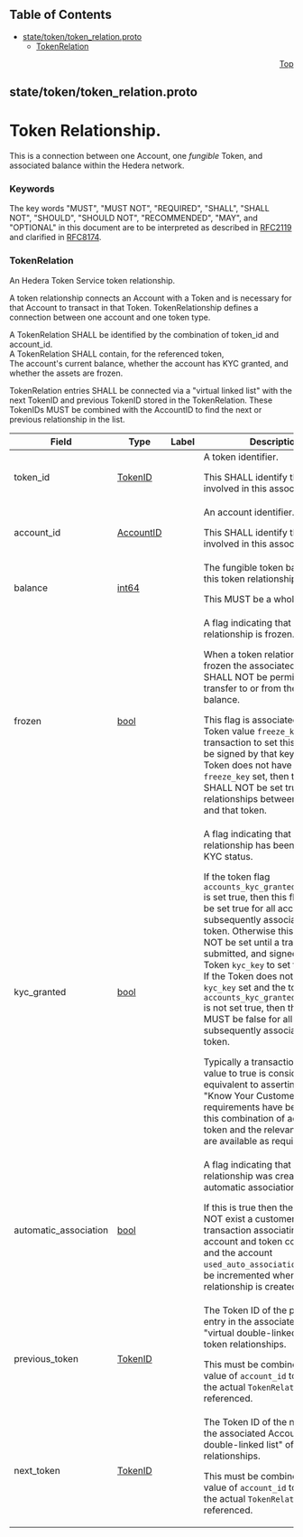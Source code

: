 ## Table of Contents

- [state/token/token_relation.proto](#state_token_token_relation-proto)
    - [TokenRelation](#proto-TokenRelation)
  



<a name="state_token_token_relation-proto"></a>
<p align="right"><a href="#top">Top</a></p>

## state/token/token_relation.proto
# Token Relationship.
This is a connection between one Account, one _fungible_ Token, and
associated balance within the Hedera network.

### Keywords
The key words "MUST", "MUST NOT", "REQUIRED", "SHALL", "SHALL NOT",
"SHOULD", "SHOULD NOT", "RECOMMENDED", "MAY", and "OPTIONAL" in this
document are to be interpreted as described in [RFC2119](https://www.ietf.org/rfc/rfc2119)
and clarified in [RFC8174](https://www.ietf.org/rfc/rfc8174).


<a name="proto-TokenRelation"></a>

### TokenRelation
An Hedera Token Service token relationship.

A token relationship connects an Account with a Token and is necessary for
that Account to transact in that Token. TokenRelationship defines a
connection between one account and one token type.

A TokenRelation SHALL be identified by the combination of token_id and
account_id.<br/>
A TokenRelation SHALL contain, for the referenced token,<br/>
The account's current balance, whether the account has KYC granted,
and whether the assets are frozen.

TokenRelation entries SHALL be connected via a "virtual linked list" with the
next TokenID and previous TokenID stored in the TokenRelation.
These TokenIDs MUST be combined with the AccountID to find the next or
previous relationship in the list.


| Field | Type | Label | Description |
| ----- | ---- | ----- | ----------- |
| token_id | [TokenID](#proto-TokenID) |  | A token identifier. <p> This SHALL identify the token involved in this association. |
| account_id | [AccountID](#proto-AccountID) |  | An account identifier. <p> This SHALL identify the account involved in this association. |
| balance | [int64](#int64) |  | The fungible token balance of this token relationship. <p> This MUST be a whole number. |
| frozen | [bool](#bool) |  | A flag indicating that this token relationship is frozen. <p> When a token relationship is frozen the associated account SHALL NOT be permitted to transfer to or from the associated balance. <p> This flag is associated with the Token value `freeze_key`, and any transaction to set this flag MUST be signed by that key. If the Token does not have a `freeze_key` set, then this flag SHALL NOT be set true for relationships between accounts and that token. |
| kyc_granted | [bool](#bool) |  | A flag indicating that this token relationship has been granted KYC status. <p> If the token flag `accounts_kyc_granted_by_default` is set true, then this flag SHALL be set true for all accounts subsequently associated to that token. Otherwise this flag SHALL NOT be set until a transaction is submitted, and signed with the Token `kyc_key` to set the flag true.<br/> If the Token does not have a `kyc_key` set and the token flag `accounts_kyc_granted_by_default` is not set true, then this value MUST be false for all accounts subsequently associated to that token. <p> Typically a transaction to set this value to true is considered equivalent to asserting that the "Know Your Customer" (KYC) requirements have been met for this combination of account and token and the relevant records are available as required. |
| automatic_association | [bool](#bool) |  | A flag indicating that this token relationship was created using automatic association. <p> If this is true then there MUST NOT exist a customer-signed transaction associating this account and token combination and the account `used_auto_associations` SHALL be incremented when this relationship is created. |
| previous_token | [TokenID](#proto-TokenID) |  | The Token ID of the previous entry in the associated Account's "virtual double-linked list" of token relationships. <p> This must be combined with the value of `account_id` to identify the actual `TokenRelation` referenced. |
| next_token | [TokenID](#proto-TokenID) |  | The Token ID of the next entry in the associated Account's "virtual double-linked list" of token relationships. <p> This must be combined with the value of `account_id` to identify the actual `TokenRelation` referenced. |





 <!-- end messages -->

 <!-- end enums -->

 <!-- end HasExtensions -->

 <!-- end services -->


